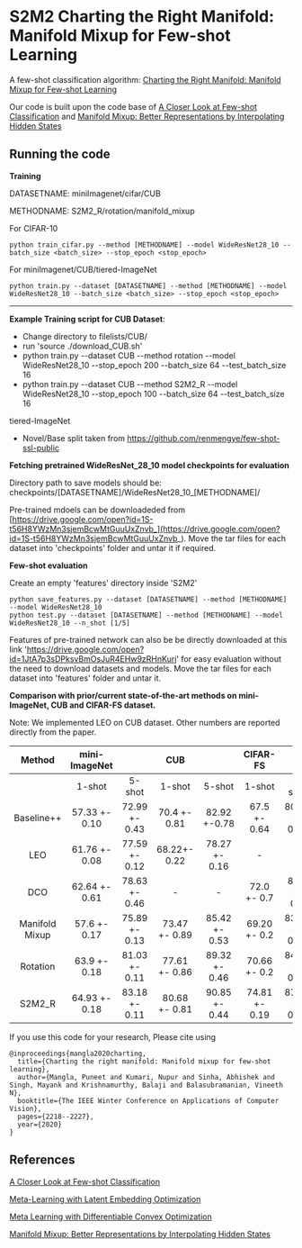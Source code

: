 S2M2
Charting the Right Manifold: Manifold Mixup for Few-shot Learning
=======

A few-shot classification algorithm: [Charting the Right Manifold: Manifold Mixup for Few-shot Learning](https://arxiv.org/pdf/1907.12087.pdf)

Our code is built upon the code base of [A Closer Look at Few-shot Classification](https://openreview.net/pdf?id=HkxLXnAcFQ) and [Manifold Mixup: Better Representations by Interpolating Hidden States](http://proceedings.mlr.press/v97/verma19a.html)

Running the code
------------

**Training**

DATASETNAME: miniImagenet/cifar/CUB

METHODNAME: S2M2_R/rotation/manifold_mixup


For CIFAR-10

	python train_cifar.py --method [METHODNAME] --model WideResNet28_10 --batch_size <batch_size> --stop_epoch <stop_epoch>
	
For miniImagenet/CUB/tiered-ImageNet

	python train.py --dataset [DATASETNAME] --method [METHODNAME] --model WideResNet28_10 --batch_size <batch_size> --stop_epoch <stop_epoch>
	
	
------------
**Example Training script for CUB Dataset**: 

* Change directory to filelists/CUB/
* run 'source ./download_CUB.sh' 
* python train.py --dataset CUB --method rotation --model WideResNet28_10 --stop_epoch 200 --batch_size 64 --test_batch_size 16
* python train.py --dataset CUB --method S2M2_R --model WideResNet28_10 --stop_epoch 100 --batch_size 64 --test_batch_size 16


tiered-ImageNet
* Novel/Base split taken from https://github.com/renmengye/few-shot-ssl-public


		
**Fetching pretrained WideResNet_28_10 model checkpoints for evaluation**

Directory path to save models should be: checkpoints/[DATASETNAME]/WideResNet28_10_[METHODNAME]/

Pre-trained mdoels can be downloadeded from [https://drive.google.com/open?id=1S-t56H8YWzMn3sjemBcwMtGuuUxZnvb_](https://drive.google.com/open?id=1S-t56H8YWzMn3sjemBcwMtGuuUxZnvb_). Move the tar files for each dataset into 'checkpoints' folder and untar it if required.


**Few-shot evaluation**

Create an empty 'features' directory inside 'S2M2'

	python save_features.py --dataset [DATASETNAME] --method [METHODNAME] --model WideResNet28_10
	python test.py --dataset [DATASETNAME] --method [METHODNAME] --model WideResNet28_10 --n_shot [1/5]


Features of pre-trained network can also be be directly downloaded at this link 'https://drive.google.com/open?id=1JtA7p3sDPksvBmOsJuR4EHw9zRHnKurj' for easy evaluation without the need to download datasets and models. Move the tar files for each dataset into 'features' folder and untar it. 


	
**Comparison with prior/current state-of-the-art methods on mini-ImageNet, CUB and CIFAR-FS dataset.**

Note: We implemented LEO on CUB dataset. Other numbers are reported directly from the paper. 


|      Method    | mini-ImageNet |               |      CUB      |               |   CIFAR-FS     |               |
|:--------------:|:-------------:|:-------------:|:-------------:|:-------------:|:--------------:|:-------------:|
|                |     1-shot    |     5-shot    |     1-shot    |     5-shot    |    1-shot      |     5-shot    |
|   Baseline++   | 57.33 +- 0.10 | 72.99 +- 0.43 |  70.4 +- 0.81 |  82.92 +-0.78 | 67.5 +- 0.64   | 80.08 +- 0.32 |
|       LEO      | 61.76 +- 0.08 | 77.59 +- 0.12 |  68.22+- 0.22 | 78.27 +- 0.16 |       -        |       -       |
|       DCO      | 62.64 +- 0.61 | 78.63 +- 0.46 |       -       |       -       | 72.0 +- 0.7    | 84.2 +- 0.5   |
| Manifold Mixup | 57.6 +- 0.17  | 75.89 +- 0.13 | 73.47 +- 0.89 | 85.42 +- 0.53 | 69.20 +- 0.2   | 83.42 +- 0.15 |               
|    Rotation    | 63.9 +- 0.18  | 81.03 +- 0.11 | 77.61 +- 0.86 | 89.32 +- 0.46 | 70.66 +- 0.2   | 84.15 +- 0.14 |
|     S2M2_R     | 64.93 +- 0.18 | 83.18 +- 0.11 | 80.68 +- 0.81 | 90.85 +- 0.44 | 74.81 +- 0.19  | 87.47 +- 0.13 |


If you use this code for your research, Please cite using

```
@inproceedings{mangla2020charting,
  title={Charting the right manifold: Manifold mixup for few-shot learning},
  author={Mangla, Puneet and Kumari, Nupur and Sinha, Abhishek and Singh, Mayank and Krishnamurthy, Balaji and Balasubramanian, Vineeth N},
  booktitle={The IEEE Winter Conference on Applications of Computer Vision},
  pages={2218--2227},
  year={2020}
}

```



References
------------
[A Closer Look at Few-shot Classification](https://openreview.net/pdf?id=HkxLXnAcFQ)

[Meta-Learning with Latent Embedding Optimization](https://arxiv.org/pdf/1807.05960.pdf)

[Meta Learning with Differentiable Convex Optimization](https://arxiv.org/pdf/1904.03758.pdf)

[Manifold Mixup: Better Representations by Interpolating Hidden States](http://proceedings.mlr.press/v97/verma19a.html)
